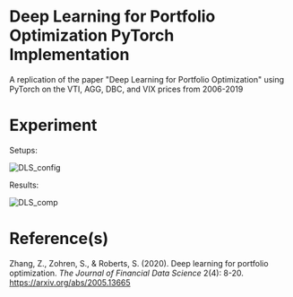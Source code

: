 # Deep Learning for Portfolio Optimization PyTorch Implementation
A replication of the paper "Deep Learning for Portfolio Optimization" using PyTorch on the VTI, AGG, DBC, and VIX prices from 2006-2019

# Experiment
Setups:

![DLS_config](https://github.com/user-attachments/assets/6dd8779b-b7d4-4f5a-ac08-b68a985ce9c9)

Results:

![DLS_comp](https://github.com/user-attachments/assets/bf01aa48-30ca-4a5d-9c3f-c82285d72159)


# Reference(s)
Zhang, Z., Zohren, S., & Roberts, S. (2020). Deep learning for portfolio optimization. _The Journal of Financial Data Science_ 2(4): 8-20. https://arxiv.org/abs/2005.13665
